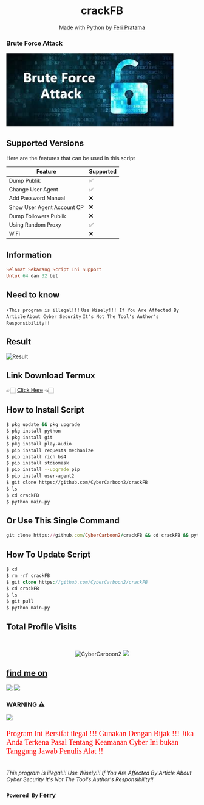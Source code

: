 <h1 align="center">
  crackFB
</h1>
</div>
<p align="center">
  Made with Python by <a href="https://github.com/CyberCarboon2">Feri Pratama</a>
</p>
<p align="center">
 
### Brute Force Attack
 <img src="https://github.com/CyberCarboon2/FileServer/blob/main/images.jpeg" width="440" title="Menu" alt="Menu">
</p>

## Supported Versions

Here are the features that can be used in this script

| Feature | Supported          |
| ------- | ------------------ |
| Dump Publik   | :white_check_mark: |
| Change User Agent   | :white_check_mark:                |
| Add Password Manual    | :x: |
| Show User Agent Account CP   | :x:                |
| Dump Followers Publik | :x: |
| Using Random Proxy | :white_check_mark:                |
| WiFi | :x: |
## Information
```ruby
Selamat Sekarang Script Ini Support 
Untuk 64 dan 32 bit
```



## Need to know
```•This program is illegal!!!```
```Use Wisely!!! If You Are Affected By Article```
```About Cyber ​​Security```
```It's Not The Tool's Author's Responsibility!!```

## Result
<img src="https://github.com/CyberCarboon2/FileServer/blob/main/resultcrackFB.jpg" width="450" title="Result" alt="Result">

## Link Download Termux
👉🏻 [Click Here](https://f-droid.org/repo/com.termux_118.apk) 👈🏻
## How to Install Script
```bash
$ pkg update && pkg upgrade
$ pkg install python
$ pkg install git
$ pkg install play-audio
$ pip install requests mechanize
$ pip install rich bs4
$ pip install stdiomask
$ pip install --upgrade pip
$ pip install user-agent2
$ git clone https://github.com/CyberCarboon2/crackFB
$ ls
$ cd crackFB
$ python main.py
```
## Or Use This Single Command
```ruby
git clone https://github.com/CyberCarboon2/crackFB && cd crackFB && python main.py
```
## How To Update Script
```php
$ cd
$ rm -rf crackFB
$ git clone https://github.com/CyberCarboon2/crackFB
$ cd crackFB
$ ls
$ git pull
$ python main.py
```
## Total Profile Visits
<br><p align='center'><img src="https://komarev.com/ghpvc/?username=CyberCarboon2&label=Total%20Profile%20Visitor&color=071A2C&style=for-the-badge" alt="CyberCarboon2" />
<a href="https://api.daily.dev/get?r=CyberCarboon2"><img src="https://opencollective.com/vuejs/contributors.svg?width=900" /></a>
<p align='center'><a href="https://api.daily.dev/get?r=CyberCarboon2">
<p align="center">

## find me on
[![](https://img.shields.io/badge/Facebook-blue?logo=Facebook&logoColor=blue&labelColor=white)](https://www.facebook.com/smart.danie.3)
[![](https://img.shields.io/badge/Github-black?logo=Github&logoColor=black&labelColor=white)](https://www.github.com/CyberCarboon)


### WARNING ⚠️
<img src="https://gd-hbimg.huaban.com/6260d3a85707fc180552af37a11a57091016ec897fc319-byA0T0_fw658">

<p style="font-size: 20px; font-family: Cambria; color: red; align: center;">Program Ini Bersifat ilegal !!! Gunakan Dengan Bijak !!! Jika Anda Terkena Pasal Tentang Keamanan Cyber Ini bukan Tanggung Jawab Penulis Alat !!</p>
<br>
<i align: center;>This program is illegal!!! Use Wisely!!! If You Are Affected By Article About Cyber ​​Security It's Not The Tool's Author's Responsibility!!</i>

### ```Powered By``` [Ferry](https://wa.me/6288225349583?text=Hallo+Bang+Feri)
